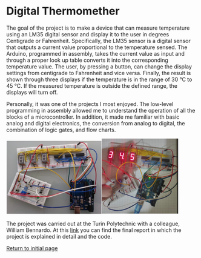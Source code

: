 # Digital Thermomether 

The goal of the project is to make a device that can measure temperature using an LM35 digital sensor and display it to the user in degrees Centigrade or Fahrenheit. Specifically, the LM35 sensor is a digital sensor that outputs a current value proportional to the temperature sensed. The Arduino, programmed in assembly, takes the current value as input and through a proper look up table converts it into the corresponding temperature value. The user, by pressing a button, can change the display settings from centigrade to Fahrenheit and vice versa. Finally, the result is shown through three displays if the temperature is in the range of 30 °C to 45 °C. If the measured temperature is outside the defined range, the displays will turn off. 


Personally, it was one of the projects I most enjoyed. The low-level programming in assembly allowed me to understand the operation of all the blocks of a microcontroller. In addition, it made me familiar with basic analog and digital electronics, the conversion from analog to digital, the combination of logic gates, and flow charts.

<img src="https://github.com/RebeccaBonato/Master-Projects-/blob/main/images/Thermometer_circuit.png" alt="Testo alternativo" width="50%"><img src="https://github.com/RebeccaBonato/Master-Projects-/blob/main/images/Working_thermometer.png" alt="Testo alternativo" width="40%">

The project was carried out at the Turin Polytechnic with a colleague, William Bennardo.  At this [link](https://github.com/RebeccaBonato/Master-Projects-/blob/main/Digital%20Thermometer/Thermometer%20-%20Final%20Report%20and%20Assembly%20Code.pdf) you can find the final report in which the project is explained in detail and the code. 



[Return to initial page](https://github.com/RebeccaBonato/Master-Projects-/blob/main/README.md)
